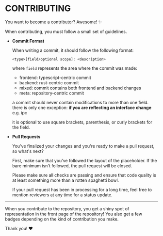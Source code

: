 # CONTRIBUTING

You want to become a contributor? Awesome! ✨

When contributing, you must follow a small set of guidelines.

- **Commit Format**

  When writing a commit, it should follow the following format:

  `<type>[field/optional scope]: <description>`

  where `field` represents the area where the commit was made:

  - frontend: typescript-centric commit
  - backend: rust-centric commit
  - mixed: commit contains both frontend and backend changes
  - meta: repository-centric commit

  a commit should never contain modifications to more than one
  field. there is only one exception: **if you are reflecting
  an interface change** e.g. ipc

  it is optional to use square brackets, parenthesis, or curly
  brackets for the field.

- **Pull Requests**

  You've finalized your changes and you're ready to make a
  pull request, so what's next?

  First, make sure that you've followed the layout of the
  placeholder. If the bare minimum isn't followed, the
  pull request will be closed.

  Please make sure all checks are passing and ensure that
  code quality is at least something more than a rotten
  spaghetti bowl.

  If your pull request has been in processing for a long time,
  feel free to mention reviewers at any time for a status update.

---

When you contribute to the repository, you get a shiny spot of
representation in the front page of the repository! You also
get a few badges depending on the kind of contribution you make.

Thank you! ❤️
